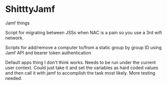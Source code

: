 # ShitttyJamf
Jamf things

Script for migrating between JSSs when NAC is a pain so you use a 3rd wifi network.

Scripts for add/remove a computer to/from a static group by group ID using Jamf API and bearer token authentication

Default apps thing I don't think works. Needs to be run under the current user context. Could just take it and set the variables as hard coded values and then call it with jamf to accomplish the task most likely. More testing needed.
